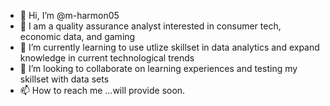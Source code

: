 - 👋 Hi, I’m @m-harmon05
- 👀 I am a quality assurance analyst interested in consumer tech, economic data, and gaming
- 🌱 I’m currently learning to use utlize skillset in data analytics and expand knowledge in current technological trends
- 💞️ I’m looking to collaborate on learning experiences and testing my skillset with data sets
- 📫 How to reach me ...will provide soon.

<!---
m-harmon05/m-harmon05 is a ✨ special ✨ repository because its `README.md` (this file) appears on your GitHub profile.
You can click the Preview link to take a look at your changes.
--->
